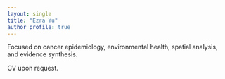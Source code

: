 ```yaml
---
layout: single
title: "Ezra Yu"
author_profile: true
---
```



Focused on cancer epidemiology, environmental health, spatial analysis, and evidence synthesis.  

CV upon request.


